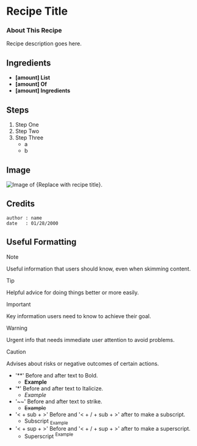 # Recipe Title
<!--Use this Guide to properly format recipes. Delete this line when done-->
### About This Recipe

Recipe description goes here. 

## Ingredients

- **[amount] List**
- **[amount] Of**
- **[amount] Ingredients**

## Steps

1. Step One
2. Step Two
3. Step Three
    - a
    - b

## Image 
<!--Replace image file name in the file path. -->
<!--If no Image exists please delete this section. -->
![Image of {Replace with recipe title}.](https://myoctocat.com/assets/images/base-octocat.svg)
<!--(/.resources/images/placeholder.png)-->

## Credits
```
author : name
date   : 01/28/2000
```

## Useful Formatting
<!--Delete this section when done.-->

> [!NOTE]
> Useful information that users should know, even when skimming content.

> [!TIP]
> Helpful advice for doing things better or more easily.

> [!IMPORTANT]
> Key information users need to know to achieve their goal.

> [!WARNING]
> Urgent info that needs immediate user attention to avoid problems.

> [!CAUTION]
> Advises about risks or negative outcomes of certain actions.

- '**' Before and after text to Bold.
    - **Example**
- '*'  Before and after text to Italicize. 
    - *Example*
- '~~' Before and after text to strike. 
    - ~~Example~~
- '< + sub + >' Before and '< + / + sub + >' after to make a subscript.
    - Subscript <sub>Example</sub>
- '< + sup + >' Before and '< + / + sup + >' after to make a superscript.
    - Superscript <sup>Example</sup>